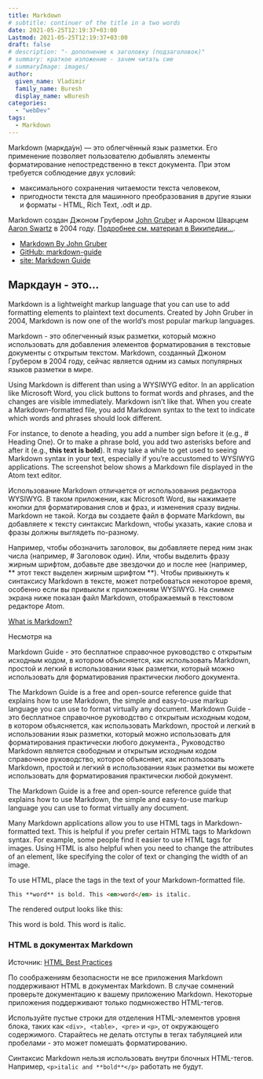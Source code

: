 ```yaml
---
title: Markdown
# subtitle: continuer of the title in a two words
date: 2021-05-25T12:19:37+03:00
Lastmod: 2021-05-25T12:19:37+03:00
draft: false
# description: "- дополнение к заголовку (подзаголовок)"
# summary: краткое изложение - зачем читать сие
# summaryImage: images/
author:
  given_name: Vladimir
  family_name: Buresh
  display_name: wBuresh
categories:
  - "webDev"
tags:
  - Markdown
---
```


Markdown (маркда́ун) — это облегчённый язык разметки. Его применение позволяет пользователю добывлять элементы форматирование непостредственно в текст документа. При этом требуется соблюдение двух условий:
- максимального сохранения читаемости текста человеком,
- пригодности текста для машинного преобразования в другие языки и форматы - HTML, Rich Text, .odt и др.

Markdown создан Джоном Грубером [John Gruber](https://daringfireball.net/projects/markdown/) и Аароном Шварцем [Aaron Swartz](https://en.wikipedia.org/wiki/Aaron_Swartz) в 2004 году. [Подробнее см. материал в Википедии...](https://ru.wikipedia.org/wiki/Markdown).


- [Markdown By John Gruber](https://daringfireball.net/projects/markdown/)
- [GitHub: markdown-guide](https://github.com/mattcone/markdown-guide)
- [site: Markdown Guide](https://www.markdownguide.org/)

## Маркдаун - это...

Markdown is a lightweight markup language that you can use to add formatting elements to plaintext text documents. Created by John Gruber in 2004, Markdown is now one of the world’s most popular markup languages.

Markdown - это облегченный язык разметки, который можно использовать для добавления элементов форматирования в текстовые документы с открытым текстом. Markdown, созданный Джоном Грубером в 2004 году, сейчас является одним из самых популярных языков разметки в мире.

Using Markdown is different than using a WYSIWYG editor. In an application like Microsoft Word, you click buttons to format words and phrases, and the changes are visible immediately. Markdown isn’t like that. When you create a Markdown-formatted file, you add Markdown syntax to the text to indicate which words and phrases should look different.

For instance, to denote a heading, you add a number sign before it (e.g., # Heading One). Or to make a phrase bold, you add two asterisks before and after it (e.g., **this text is bold**). It may take a while to get used to seeing Markdown syntax in your text, especially if you’re accustomed to WYSIWYG applications. The screenshot below shows a Markdown file displayed in the Atom text editor.


Использование Markdown отличается от использования редактора WYSIWYG. В таком приложении, как Microsoft Word, вы нажимаете кнопки для форматирования слов и фраз, и изменения сразу видны. Markdown не такой. Когда вы создаете файл в формате Markdown, вы добавляете к тексту синтаксис Markdown, чтобы указать, какие слова и фразы должны выглядеть по-разному.

Например, чтобы обозначить заголовок, вы добавляете перед ним знак числа (например, # Заголовок один). Или, чтобы выделить фразу жирным шрифтом, добавьте две звездочки до и после нее (например, ** этот текст выделен жирным шрифтом **). Чтобы привыкнуть к синтаксису Markdown в тексте, может потребоваться некоторое время, особенно если вы привыкли к приложениям WYSIWYG. На снимке экрана ниже показан файл Markdown, отображаемый в текстовом редакторе Atom.




[What is Markdown?](https://www.markdownguide.org/getting-started/#what-is-markdown)






Несмотря на

Markdown Guide - это бесплатное справочное руководство с открытым исходным кодом, в котором объясняется, как использовать Markdown, простой и легкий в использовании язык разметки, который можно использовать для форматирования практически любого документа.

The Markdown Guide is a free and open-source reference guide that explains how to use Markdown, the simple and easy-to-use markup language you can use to format virtually any document.
    Markdown Guide - это бесплатное справочное руководство с открытым исходным кодом, в котором объясняется, как использовать Markdown, простой и легкий в использовании язык разметки, который можно использовать для форматирования практически любого документа., Руководство Markdown является свободным и открытым исходным кодом справочное руководство, которое объясняет, как использовать Markdown, простой и легкий в использовании язык разметки вы можете использовать для форматирования практически любой документ.



The Markdown Guide is a free and open-source reference guide that explains how to use Markdown, the simple and easy-to-use markup language you can use to format virtually any document.

Many Markdown applications allow you to use HTML tags in Markdown-formatted text. This is helpful if you prefer certain HTML tags to Markdown syntax. For example, some people find it easier to use HTML tags for images. Using HTML is also helpful when you need to change the attributes of an element, like specifying the color of text or changing the width of an image.

To use HTML, place the tags in the text of your Markdown-formatted file.

```html
This **word** is bold. This <em>word</em> is italic.
```

The rendered output looks like this:

This word is bold. This word is italic.

### HTML в документах Markdown

Источник: [HTML Best Practices](https://www.markdownguide.org/basic-syntax/#html-best-practices)

По соображениям безопасности не все приложения Markdown поддерживают HTML в документах Markdown. В случае сомнений проверьте документацию к вашему приложению Markdown. Некоторые приложения поддерживают только подмножество HTML-тегов.

Используйте пустые строки для отделения HTML-элементов уровня блока, таких как `<div>, <table>, <pre>` и `<p>`, от окружающего содержимого. Старайтесь не делать отступы в тегах табуляцией или пробелами - это может помешать форматированию.

Синтаксис Markdown нельзя использовать внутри блочных HTML-тегов. Например, `<p>italic and **bold**</p>` работать не будут.
